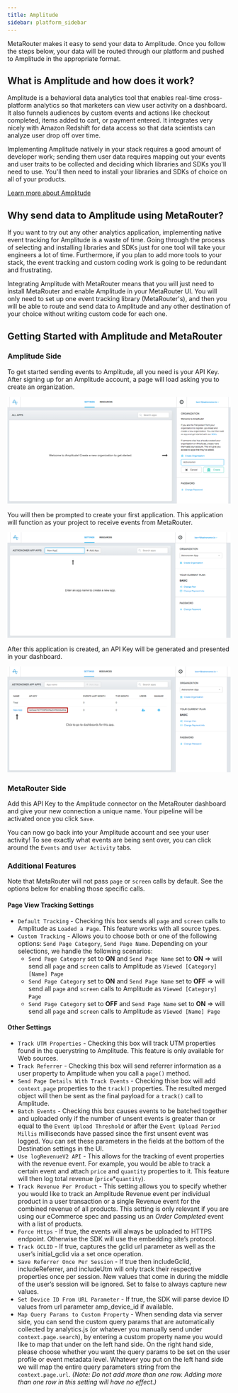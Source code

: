 ```yaml
---
title: Amplitude
sidebar: platform_sidebar
---
```


MetaRouter makes it easy to send your data to Amplitude. Once you follow the steps below, your data will be routed through our platform and pushed to Amplitude in the appropriate format.

## What is Amplitude and how does it work?

Amplitude is a behavioral data analytics tool that enables real-time cross-platform analytics so that marketers can view user activity on a dashboard. It also funnels audiences by custom events and actions like checkout completed, items added to cart, or payment entered. It integrates very nicely with Amazon Redshift for data access so that data scientists can analyze user drop off over time.

Implementing Amplitude natively in your stack requires a good amount of developer work; sending them user data requires mapping out your events and user traits to be collected and deciding which libraries and SDKs you'll need to use. You'll then need to install your libraries and SDKs of choice on all of your products.

[Learn more about Amplitude](https://amplitude.com/)

## Why send data to Amplitude using MetaRouter?

If you want to try out any other analytics application, implementing native event tracking for Amplitude is a waste of time. Going through the process of selecting and installing libraries and SDKs just for one tool will take your engineers a lot of time. Furthermore, if you plan to add more tools to your stack, the event tracking and custom coding work is going to be redundant and frustrating.

Integrating Amplitude with MetaRouter means that you will just need to install MetaRouter and enable Amplitude in your MetaRouter UI. You will only need to set up one event tracking library (MetaRouter's), and then you will be able to route and send data to Amplitude and any other destination of your choice without writing custom code for each one.

## Getting Started with Amplitude and MetaRouter

### Amplitude Side

To get started sending events to Amplitude, all you need is your API Key. After signing up for an Amplitude account, a page will load asking you to create an organization.

![amplitude1](../../../images/amplitude1.png)

You will then be prompted to create your first application. This application will function as your project to receive events from MetaRouter.

![amplitude2](../../../images/amplitude2.png)

After this application is created, an API Key will be generated and presented in your dashboard.

![amplitude3](../../../images/amplitude3.png)

### MetaRouter Side

Add this API Key to the Amplitude connector on the MetaRouter dashboard and give your new connection a unique name. Your pipeline will be activated once you click `Save`.

You can now go back into your Amplitude account and see your user activity! To see exactly what events are being sent over, you can click around the `Events` and `User Activity` tabs.

### Additional Features

Note that MetaRouter will not pass `page` or `screen` calls by default. See the options below for enabling those specific calls.

#### Page View Tracking Settings

* `Default Tracking` - Checking this box sends all `page` and `screen` calls to Amplitude as `Loaded a Page`. This feature works with all source types.
* `Custom Tracking` - Allows you to choose both or one of the following options: `Send Page Category`, `Send Page Name`. Depending on your selections, we handle the following scenarios:
  * `Send Page Category` set to **ON** and `Send Page Name` set to **ON** => will send all `page` and `screen` calls to Amplitude as `Viewed [Category] [Name] Page`
  * `Send Page Category` set to **ON** and `Send Page Name` set to **OFF** => will send all `page` and `screen` calls to Amplitude as `Viewed [Category] Page`
  * `Send Page Category` set to **OFF** and `Send Page Name` set to **ON** => will send all `page` and `screen` calls to Amplitude as `Viewed [Name] Page`

#### Other Settings

* `Track UTM Properties` - Checking this box will track UTM properties found in the querystring to Amplitude. This feature is only available for Web sources.
* `Track Referrer` - Checking this box will send referrer information as a user property to Amplitude when you call a `page()` method.
* `Send Page Details With Track Events` - Checking thise box will add `context.page` properties to the `track()` properties. The resulted merged object will then be sent as the final payload for a `track()` call to Amplitude.
* `Batch Events` - Checking this box causes events to be batched together and uploaded only if the number of unsent events is greater than or equal to the `Event Upload Threshold` or after the `Event Upload Period Millis` milliseconds have passed since the first unsent event was logged. You can set these parameters in the fields at the bottom of the Destination settings in the UI.
* `Use logRevenueV2 API` - This allows for the tracking of event properties with the revenue event. For example, you would be able to track a certain event and attach `price` and `quantity` properties to it. This feature will then log total revenue (`price`*`quantity`).
* `Track Revenue Per Product` - This setting allows you to specify whether you would like to track an Amplitude Revenue event per individual product in a user transaction or a single Revenue event for the combined revenue of all products. This setting is only relevant if you are using our eCommerce spec and passing us an _Order Completed_ event with a list of products.
* `Force Https` - If true, the events will always be uploaded to HTTPS endpoint. Otherwise the SDK will use the embedding site’s protocol.
* `Track GCLID` - If true, captures the gclid url parameter as well as the user’s initial_gclid via a set once operation.
* `Save Referrer Once Per Session` - If true then includeGclid, includeReferrer, and includeUtm will only track their respective properties once per session. New values that come in during the middle of the user’s session will be ignored. Set to false to always capture new values.
* `Set Device ID From URL Parameter` - If true, the SDK will parse device ID values from url parameter amp_device_id if available.
* `Map Query Params to Custom Property` - When sending data via server side, you can send the custom query params that are automatically collected by analytics.js (or whatever you manually send under `context.page.search`), by entering a custom property name you would like to map that under on the left hand side. On the right hand side, please choose whether you want the query params to be set on the user profile or event metadata level. Whatever you put on the left hand side we will map the entire query parameters string from the `context.page.url`. *(Note: Do not add more than one row. Adding more than one row in this setting will have no effect.)*

